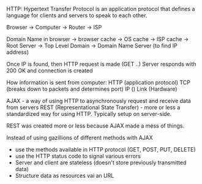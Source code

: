HTTP: Hypertext Transfer Protocol is an application protocol that defines a language for clients and servers to speak to each other.

Browser -> Computer -> Router -> ISP

Domain Name in browser -> browser cache -> OS cache -> ISP cache -> Root Server -> Top Level Domain -> Domain Name Server (to find IP address)

Once IP is found, then HTTP request is made (GET ..)
Server responds with 200 OK and connection is created

How information is sent from computer:
HTTP (application protocol)
TCP (breaks down to packets and determines port)
IP ()
Link (Hardware)

AJAX - a way of using HTTP to asynchronously request and receive data from servers
REST (Representational State Transfer) - more or less a standardized way for using HTTP. Typically setup on server-side.

REST was created more or less because AJAX made a mess of things.

Instead of using gazillions of different methods with AJAX

- use the methods available in HTTP protocol (GET, POST, PUT, DELETE)
- use the HTTP status code to signal various errors
- Server and client are stateless (doesn't store previously transmitted data)
- Structure data as resources vai an URL
